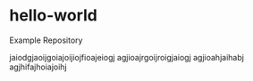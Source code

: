 # hello-world
Example Repository

jaiodgjaoijgoiajoijiojfioajeiogj
agjioajrgoijroigjaiogj
agjioahjaihabj
agjhifajhoiajoihj
